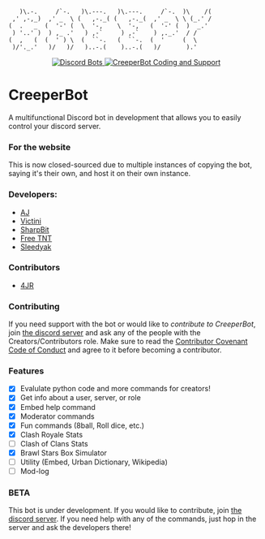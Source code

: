 ```
   )\.-.     /`-.   )\.---.   )\.---.     /`-.  )\    /(
 ,' ,-,_)  ,' _  \ (   ,-._( (   ,-._(  ,' _  \ \ (_.' /
(  .   _  (  '-' (  \  '-,    \  '-,   (  '-' (  )  _.'
 ) '..' )  ) ,_ .'   ) ,-`     ) ,-`    ) ,._.'  / /
(  ,   (  (  ' ) \  (  ``-.   (  ``-.  (  '     (  \
 )/'._.'   )/   )/   )..-.(    )..-.(   )/       ).'
```
<div align="center">
  <a href="https://discordbots.org/bot/384044025298026496">
    <img src="https://discordbots.org/api/widget/upvotes/384044025298026496.png" alt="Discord Bots" />
  </a>
  <a href="https://discord.gg/4y6Mmrb">
    <img src="https://discordapp.com/api/guilds/384102150109659137/embed.png" alt="CreeperBot Coding and Support" />
  </a>
</div>

# CreeperBot
A multifunctional Discord bot in development that allows you to easily control your discord server.

### For the website
This is now closed-sourced due to multiple instances of copying the bot, saying it's their own, and host it on their own instance.

### Developers:
- [AJ](https://github.com/aj20418)
- [Victini](https://github.com/umbresp)
- [SharpBit](https://github.com/SharpBit)
- [Free TNT](https://github.com/freetnt5852)
- [Sleedyak](https://github.com/Sleedyak)

### Contributors
- [4JR](https://github.com/fourjr)

### Contributing
If you need support with the bot or would like to *contribute to CreeperBot*, join [the discord server](https://discord.gg/hEPxEX6) and ask any of the people with the Creators/Contributors role. Make sure to read the [Contributor Covenant Code of Conduct](https://github.com/cree-py/creepy.py/wiki/Contributor-Covenant-Code-of-Conduct) and agree to it before becoming a contributor.

### Features
- [x] Evalulate python code and more commands for creators!
- [x] Get info about a user, server, or role
- [x] Embed help command
- [x] Moderator commands
- [x] Fun commands (8ball, Roll dice, etc.)
- [x] Clash Royale Stats
- [ ] Clash of Clans Stats
- [x] Brawl Stars Box Simulator
- [ ] Utility (Embed, Urban Dictionary, Wikipedia)
- [ ] Mod-log

### BETA
This bot is under development. If you would like to contribute, join [the discord server](https://discord.gg/hEPxEX6). If you need help with any of the commands, just hop in the server and ask the developers there!
